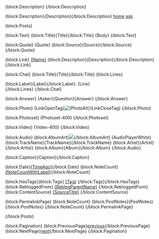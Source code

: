 <!DOCTYPE html>
<head>
<meta charset="UTF-8">
<title>{Title}</title>
{block:Description}
<meta name="description" content="{MetaDescription}" />
{/block:Description}
<link rel="shortcut icon" href="{Favicon}">
<link rel="alternate" type="application/rss+xml" href="{RSS}">
 
<style type="text/css">
 
/* CSS */
 
</style>
</head>
 
<body>
 
{block:Description}{Description}{/block:Description}
<a href="/">home</a>
<a href="/ask">ask</a>
 
{block:Posts}
 
{block:Text}
{block:Title}{Title}{/block:Title}
{Body}
{/block:Text}
 
{block:Quote}
{Quote}
{block:Source}{Source}{/block:Source}
{/block:Quote}
 
{block:Link}
<a href="{URL}">{Name}</a>
{block:Description}{Description}{/block:Description}
{/block:Link}
 
{block:Chat}
{block:Title}{Title}{/block:Title}
{block:Lines}
<div class="{Alt} user_{UserNumber}">
{block:Label}{Label}{/block:Label}: {Line}
</div>
{/block:Lines}
{/block:Chat}
 
{block:Answer}
{Asker}{Question}{Answer}
{/block:Answer}
 
{block:Photo}
{LinkOpenTag}<img src="{PhotoURL-400}" alt="{PhotoAlt}"/>{LinkCloseTag}
{/block:Photo}
 
{block:Photoset}
{Photoset-400}
{/block:Photoset}
 
{block:Video}
{Video-400}
{/block:Video}
 
{block:Audio}
{block:AlbumArt}<img src="{AlbumArtURL}">{/block:AlbumArt}
{AudioPlayerWhite}
{block:TrackName}{TrackName}{/block:TrackName}
{block:Artist}{Artist}{/block:Artist}
{block:Album}{Album}{/block:Album}
{/block:Audio}
 
{block:Caption}{Caption}{/block:Caption}
 
{block:Date}<a href="{Permalink}">{TimeAgo}</a>{/block:Date}
{block:NoteCount}<a href="{Permalink}">{NoteCountWithLabel}</a>{/block:NoteCount}
 
{block:HasTags}{block:Tags}
<a href="{TagURL}">{Tag}</a>
{/block:Tags}{/block:HasTags}
{block:RebloggedFrom}
<a href="{ReblogParentURL}">{ReblogParentName}</a>
{/block:RebloggedFrom}
{block:ContentSource}
<a href="{SourceURL}">{SourceTitle}</a>
{/block:ContentSource}
 
{block:PermalinkPage}
{block:NoteCount}
{block:PostNotes}{PostNotes}{/block:PostNotes}
{/block:NoteCount}
{/block:PermalinkPage}
 
{/block:Posts}
 
{block:Pagination}
{block:PreviousPage}<a href="{PreviousPage}">previous</a>{/block:PreviousPage}
{block:NextPage}<a href="{NextPage}">next</a>{/block:NextPage}
{/block:Pagination}
 
</body>
</html>
